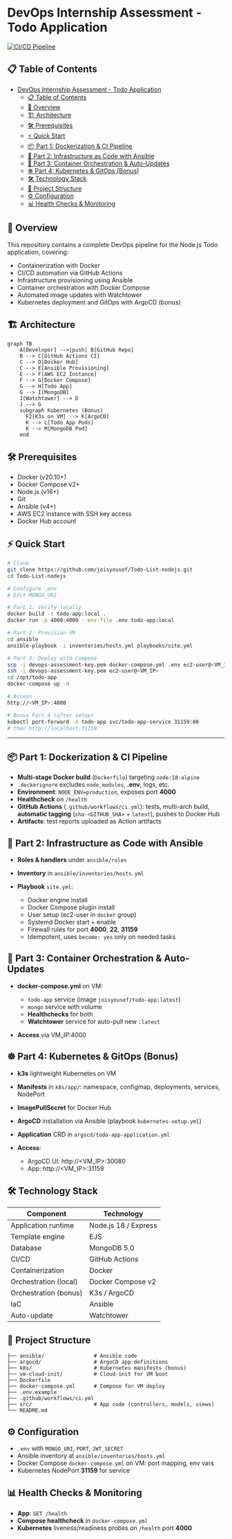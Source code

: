 # DevOps Internship Assessment - Todo Application

[![CI/CD Pipeline](https://github.com/joisyousef/Todo-List-nodejs/actions/workflows/ci.yml/badge.svg)](https://github.com/joisyousef/Todo-List-nodejs/actions)

## 📋 Table of Contents

- [DevOps Internship Assessment - Todo Application](#devops-internship-assessment---todo-application)
  - [📋 Table of Contents](#-table-of-contents)
  - [🚀 Overview](#-overview)
  - [🏗️ Architecture](#️-architecture)
  - [🛠️ Prerequisites](#️-prerequisites)
  - [⚡ Quick Start](#-quick-start)
  - [📦 Part 1: Dockerization \& CI Pipeline](#-part-1-dockerization--ci-pipeline)
  - [🔧 Part 2: Infrastructure as Code with Ansible](#-part-2-infrastructure-as-code-with-ansible)
  - [🐳 Part 3: Container Orchestration \& Auto-Updates](#-part-3-container-orchestration--auto-updates)
  - [☸️ Part 4: Kubernetes \& GitOps (Bonus)](#️-part-4-kubernetes--gitops-bonus)
  - [🛠️ Technology Stack](#️-technology-stack)
  - [📁 Project Structure](#-project-structure)
  - [⚙️ Configuration](#️-configuration)
  - [📊 Health Checks \& Monitoring](#-health-checks--monitoring)

## 🚀 Overview

This repository contains a complete DevOps pipeline for the Node.js Todo application, covering:

- Containerization with Docker
- CI/CD automation via GitHub Actions
- Infrastructure provisioning using Ansible
- Container orchestration with Docker Compose
- Automated image updates with Watchtower
- Kubernetes deployment and GitOps with ArgoCD (bonus)

## 🏗️ Architecture

```mermaid
graph TB
    A[Developer] -->|push| B[GitHub Repo]
    B --> C[GitHub Actions CI]
    C --> D[Docker Hub]
    C --> E[Ansible Provisioning]
    E --> F[AWS EC2 Instance]
    F --> G[Docker Compose]
    G --> H[Todo App]
    G --> I[MongoDB]
    J[Watchtower] --> D
    J --> G
    subgraph Kubernetes (Bonus)
      F2[K3s on VM] --> K[ArgoCD]
      K --> L[Todo App Pods]
      K --> M[MongoDB Pod]
    end
```

## 🛠️ Prerequisites

- Docker (v20.10+)
- Docker Compose v2+
- Node.js (v16+)
- Git
- Ansible (v4+)
- AWS EC2 instance with SSH key access
- Docker Hub account

## ⚡ Quick Start

```bash
# Clone
git clone https://github.com/joisyousef/Todo-List-nodejs.git
cd Todo-List-nodejs

# Configure .env
# Edit MONGO_URI

# Part 1: Verify locally
docker build -t todo-app:local .
docker run -p 4000:4000 --env-file .env todo-app:local

# Part 2: Provision VM
cd ansible
ansible-playbook -i inventories/hosts.yml playbooks/site.yml

# Part 3: Deploy with Compose
scp -i devops-assessment-key.pem docker-compose.yml .env ec2-user@<VM_IP>:/opt/todo-app/
ssh -i devops-assessment-key.pem ec2-user@<VM_IP>
cd /opt/todo-app
docker-compose up -d

# Access
http://<VM_IP>:4000

# Bonus Part 4 (after setup)
kubectl port-forward -n todo-app svc/todo-app-service 31159:80
# then http://localhost:31159
```

---

## 📦 Part 1: Dockerization & CI Pipeline

- **Multi-stage Docker build** (`Dockerfile`) targeting `node:18-alpine`
- `.dockerignore` excludes `node_modules`, **.env**, logs, etc.
- **Environment**: `NODE_ENV=production`, exposes port **4000**
- **Healthcheck** on `/health`
- **GitHub Actions** (`.github/workflows/ci.yml`): tests, multi-arch build, **automatic tagging** (`sha-<GITHUB_SHA>` + `latest`), pushes to Docker Hub
- **Artifacts**: test reports uploaded as Action artifacts

## 🔧 Part 2: Infrastructure as Code with Ansible

- **Roles & handlers** under `ansible/roles`
- **Inventory** in `ansible/inventories/hosts.yml`
- **Playbook** `site.yml`:

  - Docker engine install
  - Docker Compose plugin install
  - User setup (ec2-user in `docker` group)
  - Systemd Docker start + enable
  - Firewall rules for port **4000**, **22**, **31159**
  - Idempotent, uses `become: yes` only on needed tasks

## 🐳 Part 3: Container Orchestration & Auto-Updates

- **docker-compose.yml** on VM:

  - `todo-app` service (image `joisyousef/todo-app:latest`)
  - `mongo` service with volume
  - **Healthchecks** for both
  - **Watchtower** service for auto-pull new `:latest`

- **Access** via VM_IP:4000

## ☸️ Part 4: Kubernetes & GitOps (Bonus)

- **k3s** lightweight Kubernetes on VM
- **Manifests** in `k8s/app/`: namespace, configmap, deployments, services, NodePort
- **ImagePullSecret** for Docker Hub
- **ArgoCD** installation via Ansible (playbook `kubernetes-setup.yml`)
- **Application** CRD in `argocd/todo-app-application.yml`
- **Access**:

  - ArgoCD UI: http\://\<VM_IP>:30080
  - App: http\://\<VM_IP>:31159

## 🛠️ Technology Stack

| Component             | Technology           |
| --------------------- | -------------------- |
| Application runtime   | Node.js 18 / Express |
| Template engine       | EJS                  |
| Database              | MongoDB 5.0          |
| CI/CD                 | GitHub Actions       |
| Containerization      | Docker               |
| Orchestration (local) | Docker Compose v2    |
| Orchestration (bonus) | K3s / ArgoCD         |
| IaC                   | Ansible              |
| Auto-update           | Watchtower           |

## 📁 Project Structure

```
├── ansible/                # Ansible code
├── argocd/                 # ArgoCD app definitions
├── k8s/                    # Kubernetes manifests (bonus)
├── vm-cloud-init/          # Cloud-init for VM boot
├── Dockerfile
├── docker-compose.yml      # Compose for VM deploy
├── .env.example
├── .github/workflows/ci.yml
├── src/                    # App code (controllers, models, views)
└── README.md
```

## ⚙️ Configuration

- `.env` with `MONGO_URI`, `PORT`, `JWT_SECRET`
- Ansible inventory at `ansible/inventories/hosts.yml`
- Docker Compose `docker-compose.yml` on VM: port mapping, env vars
- Kubernetes NodePort **31159** for service

## 📊 Health Checks & Monitoring

- **App**: `GET /health`
- **Compose healthcheck** in `docker-compose.yml`
- **Kubernetes** liveness/readiness probes on `/health` port **4000**
